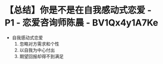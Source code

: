 # 【总结】你是不是在自我感动式恋爱 - P1 - 恋爱咨询师陈晨 - BV1Qx4y1A7Ke

-   自我感动式恋爱
    1.  忽略对方需求和个性
    2.  以自我为中心付出
    3.  期望回报却得不到满足